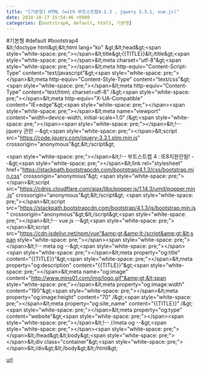 ```yaml
---
title: "[기본형] HTML (with 부트스트랩4.1.3 , jquery 3.3.1, vue.js)"
date: 2018-10-17 15:54:46 +0900
categories: [bootstrap4, default, html5, 기본형]
---
```


#기본형 #default #bootstrap4  
&amp;lt;!doctype html&amp;gt;&amp;lt;html lang="ko" &amp;gt;&amp;lt;head&amp;gt;&lt;span style="white-space: pre;"&gt;&lt;/span&gt;&amp;lt;title&amp;gt;{{TITLE}}&amp;lt;/title&amp;gt;&lt;span style="white-space: pre;"&gt;&lt;/span&gt;&amp;lt;meta charset="utf-8"&amp;gt;&lt;span style="white-space: pre;"&gt;&lt;/span&gt;&amp;lt;meta http-equiv="Content-Script-Type" content="text/javascript"&amp;gt;&lt;span style="white-space: pre;"&gt;&lt;/span&gt;&amp;lt;meta http-equiv="Content-Style-Type" content="text/css"&amp;gt;&lt;span style="white-space: pre;"&gt;&lt;/span&gt;&amp;lt;meta http-equiv="Content-Type" content="text/html; charset=utf-8" /&amp;gt;&lt;span style="white-space: pre;"&gt;&lt;/span&gt;&amp;lt;meta http-equiv="X-UA-Compatible" content="IE=edge"&amp;gt;&lt;span style="white-space: pre;"&gt;&lt;/span&gt;&lt;span style="white-space: pre;"&gt;&lt;/span&gt;&amp;lt;meta name="viewport" content="width=device-width, initial-scale=1.0" /&amp;gt;&lt;span style="white-space: pre;"&gt;&lt;/span&gt;&lt;span style="white-space: pre;"&gt;&lt;/span&gt;&amp;lt;!-- jquery 관련 --&amp;gt;&lt;span style="white-space: pre;"&gt;&lt;/span&gt;&amp;lt;script src="https://code.jquery.com/jquery-3.3.1.slim.min.js" crossorigin="anonymous"&amp;gt;&amp;lt;/script&amp;gt;    
  
&lt;span style="white-space: pre;"&gt;&lt;/span&gt;&amp;lt;!-- 부트스트랩 4 : IE8지원안됨! --&amp;gt;&lt;span style="white-space: pre;"&gt;&lt;/span&gt;&amp;lt;link rel="stylesheet" href="https://stackpath.bootstrapcdn.com/bootstrap/4.1.3/css/bootstrap.min.css" crossorigin="anonymous"&amp;gt; &lt;span style="white-space: pre;"&gt;&lt;/span&gt;&amp;lt;script src="https://cdnjs.cloudflare.com/ajax/libs/popper.js/1.14.3/umd/popper.min.js" crossorigin="anonymous"&amp;gt;&amp;lt;/script&amp;gt; &lt;span style="white-space: pre;"&gt;&lt;/span&gt;&amp;lt;script src="https://stackpath.bootstrapcdn.com/bootstrap/4.1.3/js/bootstrap.min.js" crossorigin="anonymous"&amp;gt;&amp;lt;/script&amp;gt;&lt;span style="white-space: pre;"&gt;&lt;/span&gt;&amp;lt;!-- vue.js --&amp;gt;&lt;span style="white-space: pre;"&gt;&lt;/span&gt;&amp;lt;script src="https://cdn.jsdelivr.net/npm/vue"&amp;gt;&amp;lt;/script&amp;gt;&lt;span style="white-space: pre;"&gt;&lt;/span&gt;&lt;span style="white-space: pre;"&gt;&lt;/span&gt;&amp;lt;!-- meta og --&amp;gt;&lt;span style="white-space: pre;"&gt;&lt;/span&gt;&lt;span style="white-space: pre;"&gt;&lt;/span&gt;&amp;lt;meta property="og:title" content="{{TITLE}}"&amp;gt;&lt;span style="white-space: pre;"&gt;&lt;/span&gt;&amp;lt;meta property="og:description" content="{{TITLE}}"&amp;gt;&lt;span style="white-space: pre;"&gt;&lt;/span&gt;&amp;lt;meta name="og:image" content="http://www.mins01.com/img/logo.gif"&amp;gt;&lt;span style="white-space: pre;"&gt;&lt;/span&gt;&amp;lt;meta property="og:image:width" content="190"&amp;gt;&lt;span style="white-space: pre;"&gt;&lt;/span&gt;&amp;lt;meta property="og:image:height" content="70" /&amp;gt;&lt;span style="white-space: pre;"&gt;&lt;/span&gt;&amp;lt;meta property="og:site_name" content="{{TITLE}}" /&amp;gt;&lt;span style="white-space: pre;"&gt;&lt;/span&gt;&amp;lt;meta property="og:type" content="website"&amp;gt;&lt;span style="white-space: pre;"&gt;&lt;/span&gt;&lt;span style="white-space: pre;"&gt;&lt;/span&gt;&amp;lt;!-- //meta og --&amp;gt;&lt;span style="white-space: pre;"&gt;&lt;/span&gt;&lt;span style="white-space: pre;"&gt;&lt;/span&gt;&amp;lt;/head&amp;gt;&amp;lt;body&amp;gt;&lt;span style="white-space: pre;"&gt;&lt;/span&gt;&amp;lt;div class="container"&amp;gt;&lt;span style="white-space: pre;"&gt;&lt;/span&gt;&amp;lt;/div&amp;gt;&amp;lt;/body&amp;gt;&amp;lt;/html&amp;gt;


[url](http://www.mins01.com/mh/tech/read/1205)